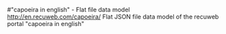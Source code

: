#"capoeira in english" - Flat file data model
http://en.recuweb.com/capoeira/
Flat JSON file data model of the recuweb portal "capoeira in english"
